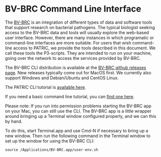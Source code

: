 # BV-BRC Command Line Interface

The [BV-BRC](https://www.bv-brc.org) is an integration of different types
of data and software tools that support research on bacterial
pathogens. The typical biologist seeking access to the BV-BRC data and
tools will usually explore the web-based user interface. However,
there are many instances in which programatic or command-line
interfaces are more suitable. For users that wish command-line access
to PATRIC, we provide the tools described in this document. We call
these tools the P3-scripts. They are intended to run on your machine,
going over the network to access the services provided by BV-BRC.

The BV-BRC CLI distribution is available at the [BV-BRC github
releases
page](https://github.com/BV-BRC/BV-BRC-CLI/releases). New
releases typically come out for MacOS first. We currently also support
Windows and Debian/Ubuntu and CentOS Linux.

The PATRIC CLI tutorial is [available here](https://www.bv-brc.org/docs/cli_tutorial/index.html).

If you need a basic command line tutorial, you can [find one here](https://static-bcrf.biochem.wisc.edu/tutorials/unix/survival_command/Survival_Command-line.html).

Please note: If you run into permission problems starting the BV-BRC
app on your Mac, you can still use the CLI. The BV-BRC app is a little
wrapper around bringing up a Terminal window configured properly, and
we can this by hand.

To do this, start Terminal.app and use Cmd-N if necessary to bring up
a new window. Then run the following command in the Terminal window to
set up the window for using the BV-BRC CLI:

```
source /Applications/BV-BRC.app/user-env.sh
```
